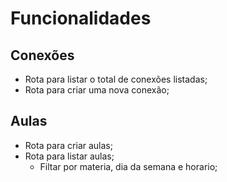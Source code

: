 # Funcionalidades

## Conexões
- Rota para listar o total de conexões listadas;
- Rota para criar uma nova conexão;

## Aulas
- Rota para criar aulas;
- Rota para listar aulas;
  - Filtar por materia, dia da semana e horario;

